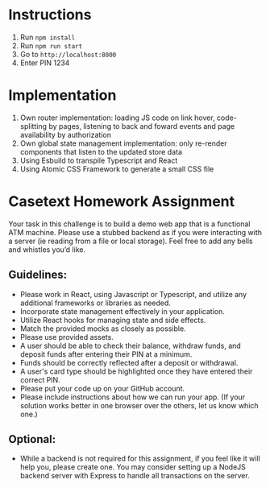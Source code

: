# Instructions

1. Run `npm install`
2. Run `npm run start`
3. Go to `http://localhost:8000`
4. Enter PIN 1234

# Implementation
1. Own router implementation: loading JS code on link hover, code-splitting by pages, listening to back and foward events and page availability by authorization
2. Own global state management implementation: only re-render components that listen to the updated store data
3. Using Esbuild to transpile Typescript and React
4. Using Atomic CSS Framework to generate a small CSS file

# Casetext Homework Assignment
Your task in this challenge is to build a demo web app that is a functional ATM machine. Please use a stubbed backend as if you were interacting with a server (ie reading from a file or local storage). Feel free to add any bells and whistles you’d like.

## Guidelines:
- Please work in React, using Javascript or Typescript, and utilize any additional frameworks or libraries as needed.
- Incorporate state management effectively in your application.
- Utilize React hooks for managing state and side effects.
- Match the provided mocks as closely as possible.
- Please use provided assets.
- A user should be able to check their balance, withdraw funds, and deposit funds after entering their PIN at a minimum.
- Funds should be correctly reflected after a deposit or withdrawal.
- A user's card type should be highlighted once they have entered their correct PIN.
- Please put your code up on your GitHub account.
- Please include instructions about how we can run your app. (If your solution works better in one browser over the others, let us know which one.)

## Optional:
- While a backend is not required for this assignment, if you feel like it will help you, please create one. You may consider setting up a NodeJS backend server with Express to handle all transactions on the server.
